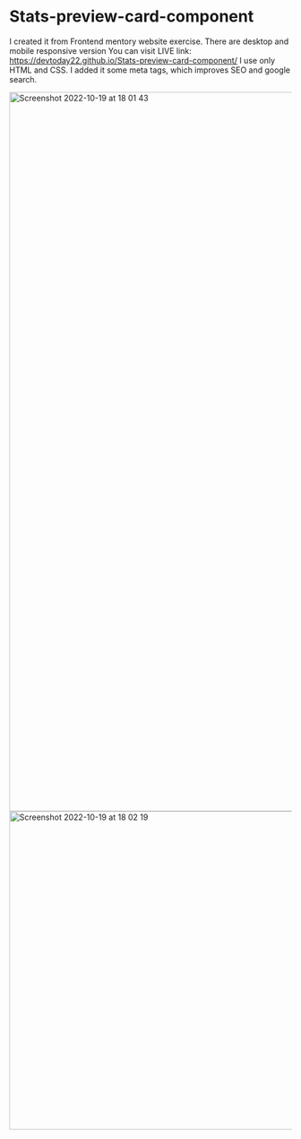 # Stats-preview-card-component
I created it from Frontend mentory website exercise. 
There are desktop and mobile responsive version
You can visit LIVE link: https://devtoday22.github.io/Stats-preview-card-component/
I use only HTML and CSS.
I added it some meta tags, which improves SEO and google search.

<img width="1283" alt="Screenshot 2022-10-19 at 18 01 43" src="https://user-images.githubusercontent.com/115585618/196712977-59f73881-8c77-49ba-a054-3fc9fd049713.png">


<img width="568" alt="Screenshot 2022-10-19 at 18 02 19" src="https://user-images.githubusercontent.com/115585618/196713139-bf6f2bfc-67a6-46c5-abb4-661ab72cdbea.png">
